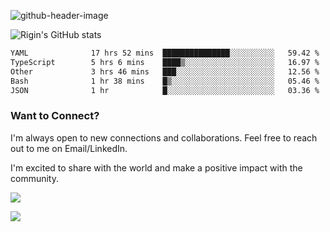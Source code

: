 
![github-header-image](https://github.com/riginoommen/riginoommen/assets/3840244/889cae65-df55-4cda-86cc-bf21bf1f2e96)

![Rigin's GitHub stats](https://github-readme-stats.vercel.app/api?username=riginoommen\&show_icons=true\&show=reviews,discussions_started,discussions_answered,prs_merged,prs_merged_percentage)


<!--START_SECTION:waka-->

```txt
YAML              17 hrs 52 mins  ███████████████░░░░░░░░░░   59.42 %
TypeScript        5 hrs 6 mins    ████▒░░░░░░░░░░░░░░░░░░░░   16.97 %
Other             3 hrs 46 mins   ███░░░░░░░░░░░░░░░░░░░░░░   12.56 %
Bash              1 hr 38 mins    █▒░░░░░░░░░░░░░░░░░░░░░░░   05.46 %
JSON              1 hr            █░░░░░░░░░░░░░░░░░░░░░░░░   03.36 %
```

<!--END_SECTION:waka-->

### Want to Connect?

I'm always open to new connections and collaborations. Feel free to reach out to me on Email/LinkedIn.

I'm excited to share with the world and make a positive impact with the community.

![](https://komarev.com/ghpvc/?username=riginoommen)

![](https://hit.yhype.me/github/profile?user_id=3840244)


